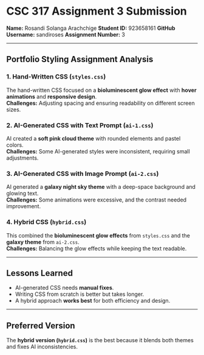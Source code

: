 # CSC 317 Assignment 3 Submission

**Name:** Rosandi Solanga Arachchige
**Student ID:** 923658161
**GitHub Username:** sandiroses
**Assignment Number:** 3  

---

## **Portfolio Styling Assignment Analysis**  

### **1. Hand-Written CSS (`styles.css`)**  
The hand-written CSS focused on a **bioluminescent glow effect** with **hover animations** and **responsive design**.  
**Challenges:** Adjusting spacing and ensuring readability on different screen sizes.  

### **2. AI-Generated CSS with Text Prompt (`ai-1.css`)**  
AI created a **soft pink cloud theme** with rounded elements and pastel colors.  
**Challenges:** Some AI-generated styles were inconsistent, requiring small adjustments.  

### **3. AI-Generated CSS with Image Prompt (`ai-2.css`)**  
AI generated a **galaxy night sky theme** with a deep-space background and glowing text.  
**Challenges:** Some animations were excessive, and the contrast needed improvement.  

### **4. Hybrid CSS (`hybrid.css`)**  
This combined the **bioluminescent glow effects** from `styles.css` and the **galaxy theme** from `ai-2.css`.  
**Challenges:** Balancing the glow effects while keeping the text readable.  

---

## **Lessons Learned**  
- AI-generated CSS needs **manual fixes**.  
- Writing CSS from scratch is better but takes longer.  
- A hybrid approach **works best** for both efficiency and design.  

---

## **Preferred Version**  
The **hybrid version (`hybrid.css`)** is the best because it blends both themes and fixes AI inconsistencies.  
